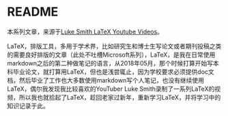 # README

本系列文章，来源于[Luke Smith LaTeX Youtube Videos](https://www.youtube.com/playlist?list=PL-p5XmQHB_JSQvW8_mhBdcwEyxdVX0c1T)。

LaTeX，排版工具，多用于学术界，比如研究生和博士生写论文或者期刊投稿之类的需要良好排版的文章（此处不吐槽Microsoft系列），LaTeX，是我在日常使用markdown之后的第二种做笔记的语言，从2018年05月，那个时候打算开始写本科毕业论文，就打算用LaTeX，但也是浅尝辄止，因为学校要求必须提供doc文档，然后毕业了工作也大多数使用markdown写个人笔记，也没有继续使用LaTeX，偶尔我发现我比较喜欢的YouTuber Luke Smith录制了一系列LaTeX的视频，所以我也就拾起了LaTeX，趁回老家过新年，重新学习LaTeX，并将学习中的知识记录于此。
